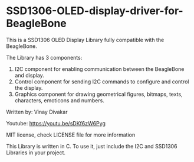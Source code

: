 # SSD1306-OLED-display-driver-for-BeagleBone
This is a SSD1306 OLED Display Library fully compatible with the BeagleBone.

The Library has 3 components:
1. I2C component for enabling communication between the BeagleBone and display.
2. Control component for sending I2C commands to configure and control the display.
3. Graphics component for drawing geometrical figures, bitmaps, texts, characters, emoticons and numbers.

Written by: Vinay Divakar

Youtube: https://youtu.be/sDKf6zW6Pyg

MIT license, check LICENSE file for more information


This Library is written in C. To use it, just include the I2C and SSD1306 Libraries in your project.
